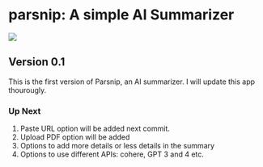 # parsnip: A simple AI Summarizer
<img src="https://cdn.discordapp.com/attachments/898709510154227752/1103155277999656970/image.png">

## Version 0.1
This is the first version of Parsnip, an AI summarizer. I will update this app thourougly.

### Up Next
1. Paste URL option will be added next commit.
2. Upload PDF option will be added
3. Options to add more details or less details in the summary
4. Options to use different APIs: cohere, GPT 3 and 4 etc.
